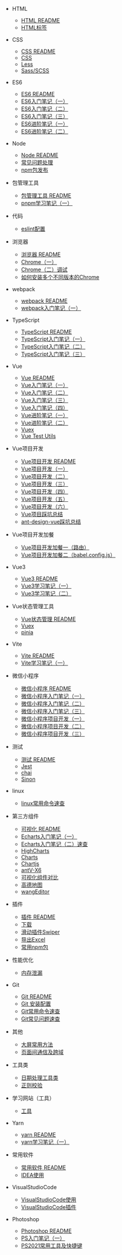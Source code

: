 
- HTML
    - [HTML README](guide/HTML+CSS/README.md)
    - [HTML标签](guide/HTML+CSS/HTML标签.md)

- CSS
    - [CSS README](guide/CSS/README.md)
    - [CSS](guide/CSS/CSS.md)
    - [Less](guide/CSS/Less.md)
    - [Sass/SCSS](guide/CSS/Sass(SCSS).md)

- ES6
    - [ES6 README](guide/ES6/README.md)
	- [ES6入门笔记（一）](guide/ES6/ES6入门笔记（一）.md)
	- [ES6入门笔记（二）](guide/ES6/ES6入门笔记（二）.md)
	- [ES6入门笔记（三）](guide/ES6/ES6入门笔记（三）.md)
	- [ES6进阶笔记（一）](guide/ES6/ES6进阶笔记（一）.md)
    - [ES6进阶笔记（二）](guide/ES6/ES6进阶笔记（二）.md)

- Node
    - [Node README](guide/Node/README.md)
    - [常见问题处理](guide/Node/常见问题处理.md)
    - [npm包发布](guide/Node/npm包发布.md)

- 包管理工具
    - [包管理工具 README](guide/包管理工具/README.md)
    - [pnpm学习笔记（一）](guide/包管理工具/pnpm学习笔记（一）.md)

- 代码
    - [eslint配置](guide/代码/eslint.md)

- 浏览器
    - [浏览器 README](guide/浏览器/README.md)
    - [Chrome（一）](guide/浏览器/Chrome（一）.md)
    - [Chrome（二）调试](guide/浏览器/Chrome（二）调试.md)
    - [如何安装多个不同版本的Chrome](guide/浏览器/如何安装多个不同版本的Chrome.md)

- webpack
    - [webpack README](guide/webpack/README.md)
    - [webpack入门笔记（一）](guide/webpack/webpack入门笔记（一）.md)

- TypeScript
    - [TypeScript README](guide/TypeScript/README.md)
    - [TypeScript入门笔记（一）](guide/TypeScript/TypeScript入门笔记（一）.md)
    - [TypeScript入门笔记（二）](guide/TypeScript/TypeScript入门笔记（二）.md)
    - [TypeScript入门笔记（三）](guide/TypeScript/TypeScript入门笔记（三）.md)

- Vue
    - [Vue README](guide/Vue/README.md)
    - [Vue入门笔记（一）](guide/Vue/Vue入门笔记（一）.md)
    - [Vue入门笔记（二）](guide/Vue/Vue入门笔记（二）.md)
    - [Vue入门笔记（三）](guide/Vue/Vue入门笔记（三）.md)
    - [Vue入门笔记（四）](guide/Vue/Vue入门笔记（四）.md)
    - [Vue进阶笔记（一）](guide/Vue/Vue进阶笔记（一）.md)
    - [Vue进阶笔记（二）](guide/Vue/Vue进阶笔记（二）.md)
    - [Vuex](guide/Vue/Vuex.md)
    - [Vue Test Utils](guide/Vue/Vue-Test-Utils.md)

- Vue项目开发
    - [Vue项目开发 README](guide/Vue项目开发/README.md)
    - [Vue项目开发（一）](guide/Vue项目开发/Vue项目开发（一）.md)
    - [Vue项目开发（二）](guide/Vue项目开发/Vue项目开发（二）.md)
    - [Vue项目开发（三）](guide/Vue项目开发/Vue项目开发（三）.md)
    - [Vue项目开发（四）](guide/Vue项目开发/Vue项目开发（四）.md)
    - [Vue项目开发（五）](guide/Vue项目开发/Vue项目开发（五）.md)
    - [Vue项目开发（六）](guide/Vue项目开发/Vue项目开发（六）.md)
    - [Vue项目踩坑总结](guide/Vue项目开发/Vue项目踩坑总结.md)
    - [ant-design-vue踩坑总结](guide/Vue项目开发/ant-design-vue踩坑总结.md)

- Vue项目开发加餐
    - [Vue项目开发加餐一（路由）](guide/Vue项目开发/Vue项目开发加餐一（路由）.md)
    - [Vue项目开发加餐二（babel.config.js）](guide/Vue项目开发/Vue项目开发加餐二（babel.config.js）.md)

- Vue3
    - [Vue3 README](guide/Vue3/README.md)
    - [Vue3学习笔记（一）](guide/Vue3/Vue3学习笔记（一）.md)
    - [Vue3学习笔记（二）](guide/Vue3/Vue3学习笔记（二）.md)

- Vue状态管理工具
    - [Vue状态管理 README](guide/Vue状态管理工具/README.md)
    - [Vuex](guide/Vue状态管理工具/Vuex.md)
    - [pinia](guide/Vue状态管理工具/pinia.md)

- Vite
    - [Vite README](guide/Vite/README.md)
    - [Vite学习笔记（一）](guide/Vite/Vite学习笔记（一）.md)

- 微信小程序
    - [微信小程序 README](guide/微信小程序/README.md)
    - [微信小程序入门笔记（一）](guide/微信小程序/微信小程序入门笔记（一）.md)
    - [微信小程序入门笔记（二）](guide/微信小程序/微信小程序入门笔记（二）.md)
    - [微信小程序入门笔记（三）](guide/微信小程序/微信小程序入门笔记（三）.md)
    - [微信小程序项目开发（一）](guide/微信小程序/微信小程序项目开发（一）.md)
    - [微信小程序项目开发（二）](guide/微信小程序/微信小程序项目开发（二）.md)
    - [微信小程序项目开发（三）](guide/微信小程序/微信小程序项目开发（三）.md)

- 测试
    - [测试 README](guide/测试/README.md)
    - [Jest](guide/测试/Jest.md)
    - [chai](guide/测试/chai.md)
    - [Sinon](guide/测试/Sinon.md)

- linux
    - [linux常用命令速查](guide/linux/linux常用命令速查.md)

- 第三方组件
    - [可视化 README](guide/第三方组件/可视化/README.md)
    - [Echarts入门笔记（一）](guide/第三方组件/可视化/Echarts（一）.md)
    - [Echarts入门笔记（二）速查](guide/第三方组件/可视化/Echarts（二）.md)
    - [HighCharts](guide/第三方组件/可视化/HighCharts.md)
    - [Charts](guide/第三方组件/可视化/Charts.md)
    - [Chartjs](guide/第三方组件/可视化/Chartjs.md)
    - [antV-X6](guide/第三方组件/可视化/antV-X6.md)
    - [可视化组件对比](guide/第三方组件/可视化/可视化组件对比.md)
    - [高德地图](guide/第三方组件/地图/高德地图.md)
    - [wangEditor](guide/第三方组件/富文本编辑器/wangEditor.md)

- 插件
    - [插件 README](guide/插件/README.md)
    - [下载](guide/插件/下载.md)
    - [滑动插件Swiper](guide/插件/滑动插件Swiper.md)
    - [导出Excel](guide/插件/导出Excel.md)
    - [常用npm包](guide/插件/常用npm包.md)

- 性能优化
    - [内存泄漏](guide/性能优化/内存泄漏.md)

- Git
    - [Git README](guide/Git/README.md)
    - [Git 安装配置](guide/Git/Git安装与配置.md)
    - [Git常用命令速查](guide/Git/Git常用命令速查.md)
    - [Git常见问题速查](guide/Git/Git常见问题速查.md)

- 其他
    - [大屏常用方法](guide/其他/大屏常用方法.md)
    - [页面间通信及跨域](guide/其他/页面间通信及跨域.md)

- 工具类
    - [日期处理工具类](guide/util/0.日期处理工具类.md)
    - [正则校验](guide/utils/正则校验.md)

- 学习网站（工具）
    - [工具](guide/学习网站（工具）/tool.md)

- Yarn
    - [yarn README](guide/yarn/README.md)
    - [yarn学习笔记（一）](guide/yarn/yarn学习笔记（一）.md)

- 常用软件
    - [常用软件 README](guide/常用软件/README.md)
    - [IDEA使用](guide/常用软件/IDEA使用.md)

- VisualStudioCode
    - [VisualStudioCode使用](guide/常用软件/VisualStudioCode使用.md)
    - [VisualStudioCode插件](guide/常用软件/VisualStudioCode插件.md)

- Photoshop
    - [Photoshop README](guide/Photoshop/README.md)
    - [PS入门笔记（一）](guide/Photoshop/PS入门笔记（一）.md)
    - [PS2021常用工具及快捷键](guide/Photoshop/PS2021常用工具及快捷键.md)
